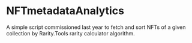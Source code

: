 # NFTmetadataAnalytics
A simple script commissioned last year to fetch and sort NFTs of a given collection by Rarity.Tools rarity calculator algorithm.
